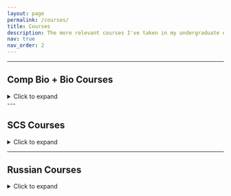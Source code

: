 ```yaml
---
layout: page
permalink: /courses/
title: Courses
description: The more relevant courses I've taken in my undergraduate education at CMU
nav: true
nav_order: 2
---
```


---

## Comp Bio + Bio Courses

<details id="comp-bio">
  <summary>Click to expand</summary>
  <ul>
    <li><b>02-251 Great Ideas in Computational Biology</b> <i>Spring 2021</i>
    </li>
    <li><b>02-512 Computational Methods for Biological Modeling and Simulation</b> <i>Fall 2021</i>
    </li>
    <li><b>02-261 Quantitative Cell and Molecular Biology Laboratory</b> <i>Spring 2022</i>
    </li>
    <li><b>03-221 Quantitative Genetics</b> <i>Spring 2022</i>
    </li>
    <li><b>03-232 Biochemistry</b> <i>Spring 2022</i>
    </li>
    <li><b>03-728 Genome-Editing Biotechnology</b> <i>Fall 2022</i>
    </li>
    <li><b>03-738 Synthetic Biology</b> <i>Fall 2022</i>
    </li>
    <li><b>02-510 Computational Genomics</b> <i>Spring 2023</i>
    </li>
    <li><b>02-518 Computational Medicine</b> <i>Fall 2023</i>
    </li>
    <li><b>03-320 Cell Biology</b> <i>Fall 2023</i>
    </li>
    <li><b>02-331 Modeling Evolution</b> <i>Spring 2024</i>
    </li>
  </ul>
</details>
---

## SCS Courses

<details id="comp-sci">
  <summary>Click to expand</summary>
  <ul>
    <li><b>15-112 Fundamentals of Prograaming and CS</b> <i>Fall 2020</i>
    </li>
    <li><b>15-151 Mathematical Foundations of CS</b> <i>Fall 2020</i>
    </li>
    <li><b>15-122 Principles of Imperative Computation</b> <i>Spring 2021</i>
    </li>
    <li><b>15-351 Algorithms and Advanced Data Structures</b> <i>Fall 2021</i>
    </li>
    <li><b>15-251 Great Theoretical Ideas in CS</b> <i>Spring 2022</i>
    </li>
    <li><b>10-315 Intro to Machine Learning</b> <i>Fall 2022</i>
    </li>
    <li><b>10-405 Machine Learning for Large Datasets</b> <i>Spring 2023</i>
    </li>
    <li><b>17-214 Principles of Software Construction</b> <i>Spring 2023</i>
    </li>
  </ul>
</details>

---

## Russian Courses 
<details id="russian">
  <summary>Click to expand</summary>
  <ul>
    <li><b>82-293 Russian Cinema: From the Bolshevik Revolution to Putin's Russia</b> <i>Fall 2022</i>
      <p> We watched a lot of Russian movies starting from the early 1900s to contemporary films. Some highlights include: Летят журавли (The Cranes Are Flying 1957), Судьба человека (Fate of a Man 1959), С лёгким паром! (Enjoy Your Bath! 1976), Курьер (Courier 1986), Брат (Brother 1997), Стиляги (Hipsters 2008)
      </p>
    </li>
    <li><b>82-192 Elementary Russian II</b> <i>Spring 2023</i>
      <p>Learned how to write letters, read, and conjugate verbs</p>
    </li>
    <li><b>82-391 Advanced Russian I</b> <i>Fall 2023</i>
      <p>Did a lot of reading of short stories</p>
    </li>
    <li><b>82-392 Advanced Russian II</b> <i>Spring 2024</i>
      <p>Did a lot more reading of slightly longer short stories</p>
    </li>
    <li><b>82-394 Russian for Heritage Speakers</b> <i>Spring 2024</i>
      <p>Read poems everyday and read even longer short stories. <br>
        "Я вас любил" - Pushkin
      </p>
    </li>
  </ul>
</details>